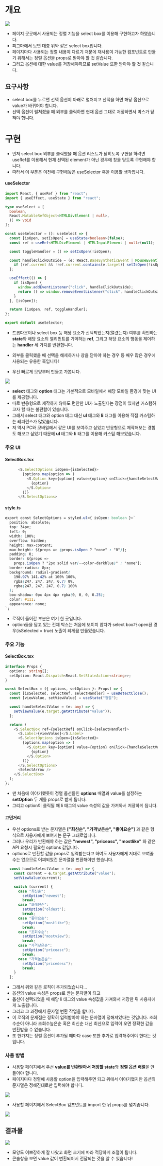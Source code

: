 # 개요

![](https://img1.daumcdn.net/thumb/R1280x0/?scode=mtistory2&fname=https%3A%2F%2Fblog.kakaocdn.net%2Fdn%2FHNnkN%2FbtsmA2Do0uJ%2FrQdKXEh1AbWEfmwZ8NncM0%2Fimg.png)

- 페이지 곳곳에서 사용되는 정렬 기능을 select box를 이용해 구현하고자 하였습니다.
- 피그마에서 보면 대충 위와 같은 select box입니다.
- 페이지마다 사용되는 정렬 내용이 다르기 때문에 재사용이 가능한 컴포넌트로 만들기 위해서는 정렬 옵션을 props로 받아야 할 것 같습니다.
- 그리고 옵션에 대한 value를 저장해야하므로 setValue 또한 받아야 할 것 같습니다.


## 요구사항

- select box를 누르면 선택 옵션이 아래로 펼쳐지고 선택을 하면 해당 옵션으로 value가 바뀌어야 합니다.
- 선택 옵션이 펼쳐졌을 때 외부를 클릭하면 현재 옵션 그대로 저장하면서 박스가 닫혀야 합니다.


# 구현

- 먼저 select box 외부를 클릭했을 때 옵션 리스트가 닫히도록 구현을 하려면 useRef를 이용해서 현재 선택된 element가 아닌 경우에 창을 닫도록 구현해야 합니다.
- 따라서 이 부분은 이전에 구현해놓은 useSelector 훅을 이용할 생각입니다.

#### useSelector

```typescript
import React, { useRef } from "react";
import { useEffect, useState } from "react";

type useSelect = [
  boolean,
  React.MutableRefObject<HTMLDivElement | null>,
  () => void
];

const useSelector = (): useSelect => {
  const [isOpen, setIsOpen] = useState<boolean>(false);
  const ref = useRef<HTMLDivElement | HTMLInputElement | null>(null);

  const toggleHandler = () => setIsOpen(!isOpen);

  const handleClickOutside = (e: React.BaseSyntheticEvent | MouseEvent) => {
    if (ref.current && !ref.current.contains(e.target)) setIsOpen(!isOpen);
  };

  useEffect(() => {
    if (isOpen) {
      window.addEventListener("click", handleClickOutside);
      return () => window.removeEventListener("click", handleClickOutside);
    }
  }, [isOpen]);

  return [isOpen, ref, toggleHandler];
};

export default useSelector;
```

- 드롭다운이나 select box 등 해당 요소가 선택되었는지(열렸는지) 여부를 확인하는 **state**와 해당 요소의 엘리먼트를 기억하는 **ref**, 그리고 해당 요소의 행동을 제어하는 **handler** 세 가지를 반환합니다.
- 외부를 클릭했을 때 선택을 해제하거나 창을 닫아야 하는 경우 등 매우 많은 경우에 사용되는 유용한 훅입니다!

- 우선 빠르게 모양부터 만들고 가봅니다.

![](https://img1.daumcdn.net/thumb/R1280x0/?scode=mtistory2&fname=https%3A%2F%2Fblog.kakaocdn.net%2Fdn%2FcaRkCo%2FbtsmBYtTLF4%2FyyG9dLAQ2nhFOw6fYI5KCK%2Fimg.png)

- **select** 태그와 **option** 태그는 기본적으로 모바일에서 해당 모바일 환경에 맞는 UI를 제공합니다.
- 따로 반응형으로 제작하지 않아도 편안한 UI가 노출된다는 장점이 있지만 커스텀하고자 할 때는 불편함이 있습니다.
- 그래서 select 태그와 option 태그 대신 **ul** 태그와 **li** 태그를 이용해 직접 커스텀하는 레퍼런스가 많았습니다.
- 저 역시 PC와 모바일에서 같은 UI를 보여주고 싶었고 반응형으로 제작해보는 경험도 해보고 싶었기 때문에 **ul** 태그와 **li** 태그를 이용해 커스텀 해보았습니다.


### 주요 UI

#### SelectBox.tsx

```typescript
      <S.SelectOptions isOpen={isSelected}>
        {options.map(option => (
          <S.Option key={option} value={option} onClick={handleSelectValue}>
            {option}
          </S.Option>
        ))}
      </S.SelectOptions>
```

#### style.ts

```css
export const SelectOptions = styled.ul<{ isOpen: boolean }>`
  position: absolute;
  top: 34px;
  left: 0;
  width: 100%;
  overflow: hidden;
  height: max-content;
  max-height: ${props => (props.isOpen ? "none" : "0")};
  padding: 0;
  border: ${props =>
    props.isOpen ? "2px solid var(--color-darkblue)" : "none"};
  border-radius: 8px;
  background: radial-gradient(
    190.97% 141.42% at 100% 100%,
    rgba(247, 247, 247, 0.7) 0%,
    rgba(247, 247, 247, 0.7) 100%
  );
  box-shadow: 0px 4px 4px rgba(0, 0, 0, 0.25);
  color: #111;
  appearance: none;
`;
```

- 로직이 들어간 부분은 여기 한 곳입니다.
- option들을 담고 있는 전체 박스는 처음에 보이지 않다가 select box가 open된 경우(isSelected = true) 노출이 되게끔 만들었습니다.

### 주요 기능

#### SelectBox.tsx

```typescript
interface Props {
  options: string[];
  setOption: React.Dispatch<React.SetStateAction<string>>;
}

const SelectBox = ({ options, setOption }: Props) => {
  const [isSelected, selectRef, selectHandler] = useDetectClose();
  const [viewValue, setViewValue] = useState("정렬");

  const handleSelectValue = (e: any) => {
    setViewValue(e.target.getAttribute("value"));
  };

  return (
    <S.SelectBox ref={selectRef} onClick={selectHandler}>
      <S.Label>{viewValue}</S.Label>
      <S.SelectOptions isOpen={isSelected}>
        {options.map(option => (
          <S.Option key={option} value={option} onClick={handleSelectValue}>
            {option}
          </S.Option>
        ))}
      </S.SelectOptions>
      <SelectArrow />
    </S.SelectBox>
  );
};
```

- 맨 처음에 이야기했듯이 정렬 옵션들인 **options** 배열과 value를 설정하는 **setOption** 두 개를 props로 받게 됩니다.
- 그리고 option이 클릭될 때 li 태그의 value 속성의 값을 가져와서 저장하게 됩니다.

#### 고민거리

- 우선 options로 받는 문자열은 **\["최신순", "가격낮은순", "좋아요순"\]** 과 같은 형식으로 사용자에게 보여지는 문구 그대로입니다.
- 그러나 우리가 반환해야 하는 값은 **"newest", "priceasc", "mostlike"** 와 같은 API 요청시 필요한 options 값입니다.
- options로 반환할 값을 props로 입력받는다고 하여도 사용자에게 저대로 보여줄 수는 없으므로 어찌되었건 문자열을 변환해야만 했습니다.

```typescript
  const handleSelectValue = (e: any) => {
    const current = e.target.getAttribute("value");
    setViewValue(current);

    switch (current) {
      case "최신순":
        setOption("newest");
        break;
      case "오래된순":
        setOption("oldest");
        break;
      case "좋아요순":
        setOption("mostlike");
        break;
      case "조회수순":
        setOption("mostview");
        break;
      case "가격낮은순":
        setOption("priceasc");
        break;
      case "가격높은순":
        setOption("pricedesc");
        break;
    }
  };
```

- 그래서 위와 같은 로직이 추가되었습니다...
- 옵션의 value 속성은 props로 받는 문자열이 되고
- 옵션이 선택되었을 때 해당 li 태그의 value 속성값을 가져와서 저장한 뒤 사용자에게 노출됩니다.
- 그리고 그 과정에서 문자열 변환 작업을 합니다.
- 이 로직의 문제점은 정확히 입력받아야 하는 문자열이 정해져있다는 것입니다. 조회수순이 아니라 조회수높은순 혹은 최신순 대신 최신으로 입력이 오면 정확한 값을 반환받을 수 없습니다.
- 또 한가지는 정렬 옵션이 추가될 때마다 case 또한 추가로 입력해주어야 한다는 것입니다.


### 사용 방법

- 사용할 페이지에서 우선 **value를 반환받아서 저장할 state**와 **정렬 옵션 배열**을 만들어야 합니다.
- 페이지마다 정렬에 사용할 option을 입력해주면 되고 위에서 이야기했지만 옵션의 문자열은 정해진대로만 입력해야 합니다.

![](https://img1.daumcdn.net/thumb/R1280x0/?scode=mtistory2&fname=https%3A%2F%2Fblog.kakaocdn.net%2Fdn%2F5kMFU%2FbtsmF7jeAtX%2FxxpzaOVsxRxpqTM2JGH7J1%2Fimg.png)

- 사용할 페이지에서 SelectBox 컴포넌트를 import 한 뒤 props를 넘겨줍니다.

![](https://img1.daumcdn.net/thumb/R1280x0/?scode=mtistory2&fname=https%3A%2F%2Fblog.kakaocdn.net%2Fdn%2FbeQTgH%2FbtsmA2wsvIR%2FXiAMbh49ImCKDeIoZokb6K%2Fimg.png)

## 결과물

![](https://blog.kakaocdn.net/dn/8d4XP/btsmB9oksui/9zVtGNlrA8ptFc7YO1CIQ1/img.gif)

- 모양도 이쁘장하게 잘 나왔고 화면 크기에 따라 적당하게 조절이 됩니다.
- 콘솔창을 보면 value 값이 변환되어서 전달되는 것을 알 수 있습니다!